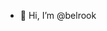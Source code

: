 - 👋 Hi, I’m @belrook
<!---
belrook/belrook is a ✨ special ✨ repository because its `README.md` (this file) appears on your GitHub profile.
You can click the Preview link to take a look at your changes.
--->
